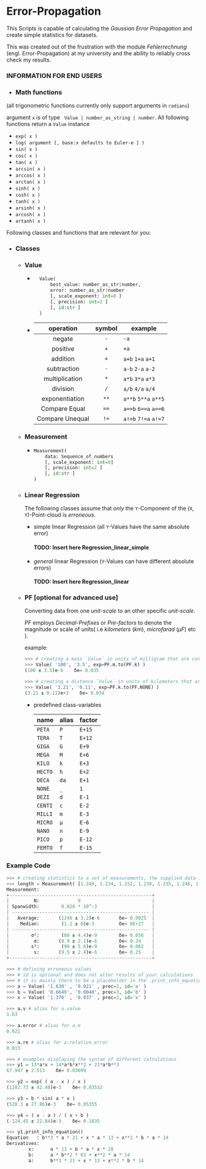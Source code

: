 # Error-Propagation

This Scripts is capable of calculating the *Gaussian Error Propagation* and create simple statistics for datasets.

This was created out of the frustration with the module *Fehlerrechnung* (engl. Error-Propagation) at my university and the ability to reliably cross check my results.

### INFORMATION FOR END USERS 

- ### Math functions 
(all trigonometric functions currently only support arguments in `radians`)

argument `x` is of type ` Value | number_as_string | number`. All following functions return a `Value` instance

  - `exp( x )`
  - `log( argument [, base:x defaults to Euler-e ] )`
  - `sin( x )`
  - `cos( x )`
  - `tan( x )`
  - `arcsin( x )`
  - `arccos( x )`
  - `arctan( x )`
  - `sinh( x )`
  - `cosh( x )`
  - `tanh( x )`
  - `arsinh( x )`
  - `arcosh( x )`
  - `artanh( x )`


Following classes and functions that are relevant for you:

- ### Classes
  - ### Value
    - ```py
        Value(
            best_value: number_as_str|number,
            error: number_as_str|number
            [, scale_exponent: int=0 ]
            [, precision: int=2 ]
            [, id:str ] 
        )
        ```
    -   | operation        | symbol | example              |
        | :--------------: | :----: | -------------------- |
        | negate           | `-`    | `-a`                 |
        | positive         | `+`    | `+a`                 |
        | addition         | `+`    | `a+b` `1+a` `a+1`    |
        | subtraction      | `-`    | `a-b` `2-a` `a-2`    |
        | multiplication   | `*`    | `a*b` `3*a` `a*3`    |
        | division         | `/`    | `a/b` `4/a` `a/4`    |
        | exponentiation   | `**`   | `a**b` `5**a` `a**5` |
        | Compare Equal    | `==`   | `a==b` `6==a` `a==6` |
        | Compare Unequal  | `!=`   | `a!=b` `7!=a` `a!=7` |


  - ### Measurement
    - ```py
      Measurement( 
          data: Sequence_of_numbers
          [, scale_exponent: int=0]
          [, precision: int=2 ]
          [, id:str ]
      )
      ```
  - ### Linear Regression
    The following classes assume that *only* the `Y`-Component of the (`X`, `Y`)-Point-cloud is *erroneous*.

    - simple linear Regression (all `Y`-Values have the same absolute error)
      #### TODO: Insert here Regression_linear_simple 

    - *general* linear Regression (`Y`-Values can have different absolute errors)
      #### TODO: Insert here Regression_linear

  - ### PF [optional for advanced use]
    Converting data from one *unit-scale* to an other specific *unit-scale*.

    *PF* employs *Decimal-Prefixes* or *Pre-factors* to denote the magnitude or scale of units( i.e *kilometers* (*km*), *microfarad* (*µF*) etc ).
    
    example:
    ```py
    >>> # creating a mass `Value` in units of milligram that are converted to kilograms
    >>> Value( '100', '3.5', exp=PF.m.to(PF.k) )
    (100 ± 3.5)e-6    δe= 0.035
    
    >>> # creating a distance `Value` in units of kilometers that are converted to meters
    >>> Value( '3.21', '0.11', exp=PF.k.to(PF.NONE) )
    (3.21 ± 0.11)e+3    δe= 0.034
    ```

    - predefined class-variables

        | name    | alias | factor |
        | ------- | ----- | ------ |
        | `PETA`  | `P`   | `E+15` |
        | `TERA`  | `T`   | `E+12` |
        | `GIGA`  | `G`   | `E+9 ` |
        | `MEGA`  | `M`   | `E+6 ` |
        | `KILO`  | `k`   | `E+3 ` |
        | `HECTO` | `h`   | `E+2 ` |
        | `DECA`  | `da`  | `E+1 ` |
        | `NONE`  | `_`   | `1   ` |
        | `DEZI`  | `d`   | `E-1 ` |
        | `CENTI` | `c`   | `E-2 ` |
        | `MILLI` | `m`   | `E-3 ` |
        | `MICRO` | `µ`   | `E-6 ` |
        | `NANO`  | `n`   | `E-9 ` |
        | `PICO`  | `p`   | `E-12` |
        | `FEMTO` | `f`   | `E-15` |

### Example Code
```py
>>> # creating statistics to a set of measurements, the supplied data is scaled by the Pre-factor `PF.m` same as `exp=-3`
>>> length = Measurement( [1.249, 1.234, 1.252, 1.238, 1.235, 1.246, 1.262, 1.255, 1.243], PF.m, id='d' ) # data is in millimeter
Measurement:
+----------------------------------------------------+
|         N:              9                          |
| Spanwidth:        0.028 * 10^-3                    |
| -------------------------------------------------- |
|   Average:       (1246 ± 3.2)e-6       δe= 0.0025  |
|    Median:        (1.2 ± 0)e-3         δe= 0E+27   |
| -------------------------------------------------- |
|        σ²:        (80 ± 4.4)e-9        δe= 0.056   |
|         σ:       (8.9 ± 2.1)e-6        δe= 0.24    |
|        s²:        (90 ± 5.6)e-9        δe= 0.062   |
|         s:       (9.5 ± 2.4)e-6        δe= 0.25    |
+----------------------------------------------------+

>>> # defining erroneous values
>>> # id is optional and does not alter results of your calculations
>>> # it is mainly there to be a placeholder in the .print_info_equation() output (example is below)
>>> a = Value( '1.630' , '0.021' , prec=2, id='a' )
>>> b = Value( '0.6649', '0.0040', prec=3, id='b' )
>>> x = Value( '1.376' , '0.037' , prec=2, id='x' )

>>> a.v # alias for a.value
1.63

>>> a.error # alias for a.e
0.021

>>> a.re # alias for a.relative_error
0.013

>>> # examples displaying the syntax of different calculations
>>> y1 = 13*a*x + 14*a*b*x**2 + 21*a*b**3
67.947 ± 2.513    δe= 0.03699

>>> y2 = exp( ( a - x ) / x )
(1202.73 ± 42.48)e-3    δe= 0.03532

>>> y3 = b * sin( a * x )
(520.3 ± 27.86)e-3    δe= 0.05355

>>> y4 = ( x - a ) / ( x + b )
(-124.45 ± 22.84)e-3    δe= 0.1835

>>> y1.print_info_equation()
Equation   : b**3 * a * 21 + x * a * 13 + x**2 * b * a * 14
Derivatives:
        x:      a * 13 + b * a * x * 28
        b:      a * b**2 * 63 + x**2 * a * 14
        a:      b**3 * 21 + x * 13 + x**2 * b * 14
```